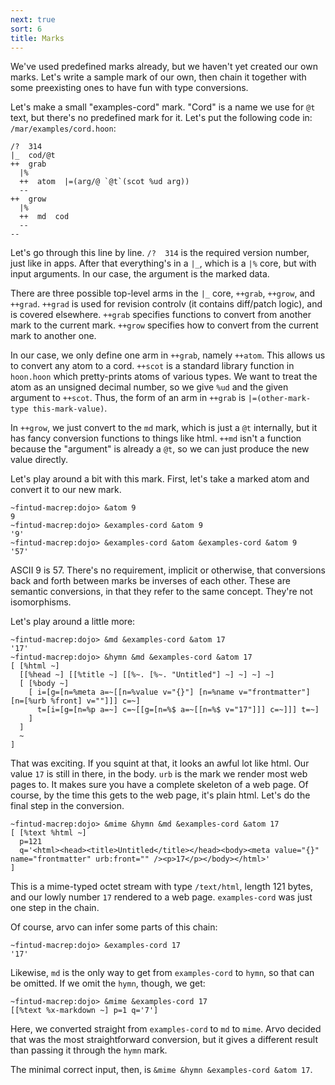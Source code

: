 ```yaml
---
next: true
sort: 6
title: Marks
---
```


We've used predefined marks already, but we haven't yet created
our own marks.  Let's write a sample mark of our own, then chain
it together with some preexisting ones to have fun with type
conversions.

Let's make a small "examples-cord" mark.  "Cord" is a name we use for `@t`
text, but there's no predefined mark for it.  Let's put the following code in:
`/mar/examples/cord.hoon`:

```
/?  314
|_  cod/@t
++  grab
  |%
  ++  atom  |=(arg/@ `@t`(scot %ud arg))
  --
++  grow
  |%
  ++  md  cod
  --
--
```

Let's go through this line by line.  `/?  314` is the required
version number, just like in apps.  After that everything's in a
`|_`, which is a `|%` core, but with input arguments.  In our
case, the argument is the marked data.

There are three possible top-level arms in the `|_` core,
`++grab`, `++grow`, and `++grad`.  `++grad` is used for revision
controlv (it contains diff/patch logic), and is covered elsewhere.  `++grab` specifies
functions to convert from another mark to the current mark.
`++grow` specifies how to convert from the current mark to
another one.

In our case, we only define one arm in `++grab`, namely `++atom`.
This allows us to convert any atom to a cord.  `++scot` is a
standard library function in `hoon.hoon` which pretty-prints
atoms of various types.  We want to treat the atom as an
unsigned decimal number, so we give `%ud` and the given argument
to `++scot`.  Thus, the form of an arm in `++grab` is
`|=(other-mark-type this-mark-value)`.

In `++grow`, we just convert to the `md` mark, which is just a
`@t` internally, but it has fancy conversion functions to things
like html.  `++md` isn't a function because the "argument" is already a `@t`, so we can just produce the new value directly.

Let's play around a bit with this mark.  First, let's take a
marked atom and convert it to our new mark.

```
~fintud-macrep:dojo> &atom 9
9
~fintud-macrep:dojo> &examples-cord &atom 9
'9'
~fintud-macrep:dojo> &examples-cord &atom &examples-cord &atom 9
'57'
```

ASCII 9 is 57.  There's no requirement, implicit or otherwise,
that conversions back and forth between marks be inverses of each
other.  These are semantic conversions, in that they refer to the
same concept.  They're not isomorphisms.

Let's play around a little more:

```
~fintud-macrep:dojo> &md &examples-cord &atom 17
'17'
~fintud-macrep:dojo> &hymn &md &examples-cord &atom 17
[ [%html ~]
  [[%head ~] [[%title ~] [[%~. [%~. "Untitled"] ~] ~] ~] ~]
  [ [%body ~]
    [ i=[g=[n=%meta a=~[[n=%value v="{}"] [n=%name v="frontmatter"] [n=[%urb %front] v=""]]] c=~]
      t=[i=[g=[n=%p a=~] c=~[[g=[n=%$ a=~[[n=%$ v="17"]]] c=~]]] t=~]
    ]
  ]
  ~
]
```

That was exciting.  If you squint at that,  it looks an
awful lot like html.  Our value `17` is still in there, in the
body.  `urb` is the mark we render most web pages to.  It makes
sure you have a complete skeleton of a web page.  Of course, by
the time this gets to the web page, it's plain html.  Let's do
the final step in the conversion.

```
~fintud-macrep:dojo> &mime &hymn &md &examples-cord &atom 17
[ [%text %html ~]
  p=121
  q='<html><head><title>Untitled</title></head><body><meta value="{}" name="frontmatter" urb:front="" /><p>17</p></body></html>'
]
```

This is a mime-typed octet stream with type `/text/html`, length
121 bytes, and our lowly number `17` rendered to a web page.
`examples-cord` was just one step in the chain.

Of course, arvo can infer some parts of this chain:

```
~fintud-macrep:dojo> &examples-cord 17
'17'
```

Likewise, `md` is the only way to get from `examples-cord` to `hymn`, so
that can be omitted.  If we omit the `hymn`, though, we get:

```
~fintud-macrep:dojo> &mime &examples-cord 17
[[%text %x-markdown ~] p=1 q='7']
```

Here, we converted straight from `examples-cord` to `md` to `mime`.  Arvo
decided that was the most straightforward conversion, but it
gives a different result than passing it through the `hymn`
mark.

The minimal correct input, then, is `&mime &hymn &examples-cord &atom 17`.
